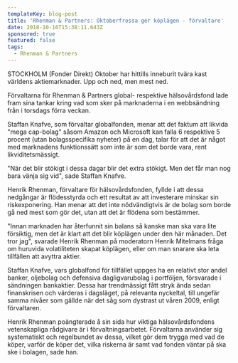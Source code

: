 ```yaml
---
templateKey: blog-post
title: 'Rhenman & Partners: Oktoberfrossa ger köplägen - förvaltare'
date: 2018-10-16T15:38:11.643Z
sponsored: true
featured: false
tags:
  - Rhenman & Partners
---
```

STOCKHOLM (Fonder Direkt) Oktober har hittills inneburit tvära kast världens aktiemarknader. Upp och ned, men mest ned. 



Förvaltarna för Rhenman & Partners global- respektive hälsovårdsfond lade fram sina tankar kring vad som sker på marknaderna i en webbsändning från i torsdags förra veckan.



Staffan Knafve, som förvaltar globalfonden, menar att det faktum att likvida "mega cap-bolag" såsom Amazon och Microsoft kan falla 6 respektive 5 procent (utan bolagsspecifika nyheter) på en dag, talar för att det är något med marknadens funktionssätt som inte är som det borde vara, rent likviditetsmässigt.



"När det blir stökigt i dessa dagar blir det extra stökigt. Men det får man nog bara vänja sig vid", sade Staffan Knafve. 



Henrik Rhenman, förvaltare för hälsovårdsfonden, fyllde i att dessa nedgångar är flödesstyrda och ett resultat av att investerare minskar sin riskexponering. Han menar att det inte nödvändigtvis är de bolag som borde gå ned mest som gör det, utan att det är flödena som bestämmer. 



"Innan marknaden har återfunnit sin balans så kanske man ska vara lite försiktig, men det är klart att det blir köplägen under den här månaden. Det tror jag", svarade Henrik Rhenman på moderatorn Henrik Mitelmans fråga om huruvida volatiliteten skapat köplägen, eller om man snarare ska leta tillfällen att avyttra aktier.



Staffan Knafve, vars globalfond för tillfället uppges ha en relativt stor andel banker, oljebolag och defensiva dagligvarubolag i portföljen, försvarade i sändningen bankaktier. Dessa har trendmässigt fått stryk ända sedan finanskrisen och värderas i dagsläget, på relevanta nyckeltal, till ungefär samma nivåer som gällde när det såg som dystrast ut våren 2009, enligt förvaltaren.



Henrik Rhenman poängterade å sin sida hur viktiga hälsovårdsfondens vetenskapliga rådgivare är i förvaltningsarbetet. Förvaltarna använder sig systematiskt och regelbundet av dessa, vilket gör dem trygga med vad de köper, varför de köper det, vilka riskerna är samt vad fonden väntar på ska ske i bolagen, sade han.
